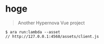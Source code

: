 # hoge

> Another Hypernova Vue project

```shell script
$ ara run:lambda --asset
// http://127.0.0.1:4568/assets/client.js
```
